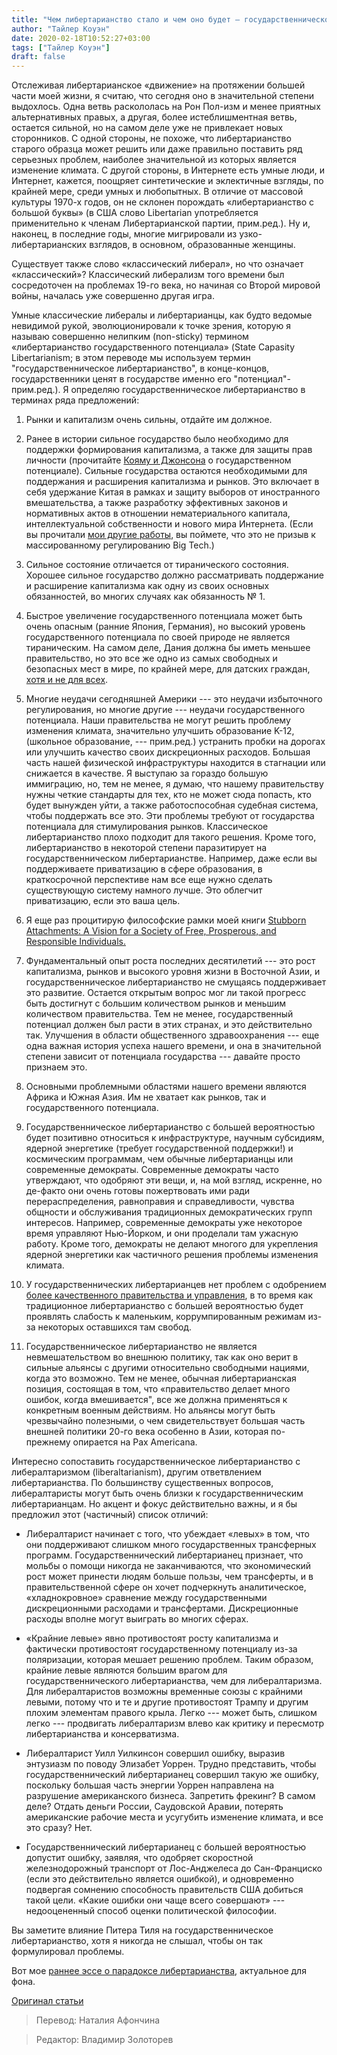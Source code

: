 ```yaml
---
title: "Чем либертарианство стало и чем оно будет — государственническое либертарианство"
author: "Тайлер Коуэн"
date: 2020-02-18T10:52:27+03:00
tags: ["Тайлер Коуэн"]
draft: false
---
```


Отслеживая либертарианское «движение» на протяжении большей части моей жизни, я считаю, что сегодня  оно в значительной степени выдохлось. Одна ветвь раскололась на Рон Пол-изм и менее приятных альтернативных правых, а другая, более истеблишментная ветвь, остается  сильной, но на самом деле уже не привлекает новых сторонников. С одной стороны, не похоже, что либертарианство старого образца может решить или даже правильно поставить ряд серьезных проблем, наиболее значительной из которых является изменение климата. С другой стороны, в Интернете есть умные люди, и Интернет, кажется, поощряет синтетические и эклектичные взгляды, по крайней мере, среди умных и любопытных. В отличие от массовой культуры 1970-х годов, он не склонен порождать «либертарианство с большой буквы» (в США слово Libertarian употребляется применительно к членам Либертарианской партии, прим.ред.). Ну и, наконец, в последние годы, многие мигрировали из узко-либертарианских взглядов, в основном, образованные женщины.  

Существует также слово «классический либерал», но что означает «классический»? Классический либерализм того времени был сосредоточен на проблемах 19-го века, но начиная со Второй мировой войны, началась уже совершенно другая игра.

Умные классические либералы и либертарианцы, как будто ведомые невидимой рукой, эволюционировали к точке зрения, которую я называю совершенно нелипким (non-sticky) термином «либертарианство государственного потенциала» (State Capasity Libertarianism; в этом переводе мы используем термин  "государственническое либертарианство", в конце-концов, государственники ценят в государстве именно его "потенциал"- прим.ред.). Я определяю государственническое либертарианство в терминах ряда предложений:  

1. Рынки и капитализм очень сильны, отдайте им должное.  

2. Ранее в истории сильное государство было необходимо для поддержки формирования капитализма, а также для защиты прав личности (прочитайте [Кояму и Джонсона](https://mason.gmu.edu/~mkoyama2/About_files/StateCapacitySurvey.pdf) о государственном потенциале). Сильные государства остаются необходимыми для поддержания и расширения капитализма и рынков. Это включает в себя удержание Китая в рамках и защиту выборов от иностранного вмешательства, а также разработку эффективных законов и нормативных актов в отношении нематериального капитала, интеллектуальной собственности и нового мира Интернета. (Если вы прочитали [мои другие работы](https://www.amazon.com/Big-Business-Letter-American-Anti-Hero/dp/1250110548/ref=sr_1_2?keywords=big%20business&qid=1577828400&sr=8-2/marginalrevol-20), вы поймете, что это не призыв к массированному регулированию Big Tech.)  

3. Сильное состояние отличается от тиранического состояния. Хорошее сильное государство должно рассматривать поддержание и расширение капитализма как одну из своих основных обязанностей, во многих случаях как обязанность № 1.

4. Быстрое увеличение государственного потенциала может быть очень опасным (ранние Япония, Германия), но высокий уровень государственного потенциала по своей природе не является тираническим. На самом деле,  Дания должна бы иметь меньшее правительство, но это все же одно из самых свободных и безопасных мест в мире, по крайней мере, для датских граждан, [хотя и не для всех](https://www.google.com/search?sxsrf=ACYBGNTmTO9Y_2nf3eAQkaSHTJTHCyo1Kg:1577828516039&source=hp&ei=o8ALXqLSPKmk_QbvmJzwDg&q=denmark%20enclaves&oq=denmark%20enclaves&gs_l=psy-ab.3..0j0i22i30.291.2568..2680...1.0..1.89.1105.16......0....1..gws-wiz.......35i39j0i131j0i67.-EcRppjwl68&ved=0ahUKEwjir9mh7eDmAhUpUt8KHW8MB-4Q4dUDCAg&uact=5).  

5. Многие неудачи сегодняшней Америки --- это неудачи избыточного регулирования, но многие другие --- неудачи государственного потенциала. Наши правительства не могут решить проблему изменения климата, значительно улучшить образование K-12, (школьное образование, --- прим.ред.) устранить пробки на дорогах или улучшить качество своих дискреционных расходов. Большая часть нашей физической инфраструктуры находится в стагнации или снижается в качестве. Я выступаю за гораздо большую иммиграцию, но, тем не менее, я думаю, что нашему правительству нужны четкие стандарты для тех, кто не может сюда попасть, кто будет вынужден уйти, а также работоспособная судебная система, чтобы поддержать все это.
Эти проблемы требуют от государства потенциала для стимулирования рынков. Классическое либертарианство плохо подходит для такого решения. Кроме того, либертарианство в некоторой степени паразитирует на государственническом либертарианстве. Например, даже если вы поддерживаете приватизацию в сфере образования, в краткосрочной перспективе нам все еще нужно сделать существующую систему намного лучше. Это облегчит приватизацию, если это ваша цель.

6. Я еще раз процитирую философские рамки моей книги [Stubborn Attachments: A Vision for a Society of Free, Prosperous, and Responsible Individuals.](https://www.amazon.com/Stubborn-Attachments-Prosperous-Responsible-Individuals/dp/1732265135/marginalrevol-20)

7. Фундаментальный опыт роста последних десятилетий --- это рост капитализма, рынков и высокого уровня жизни в Восточной Азии, и государственническое либертарианство не смущаясь поддерживает это развитие. Остается открытым вопрос мог ли такой прогресс быть достигнут с большим количеством рынков и меньшим количеством правительства. Тем не менее, государственный потенциал должен был расти в этих странах, и это действительно так. Улучшения в области общественного здравоохранения --- еще одна важная история успеха нашего времени, и она в значительной степени зависит от потенциала государства --- давайте просто признаем это.

8. Основными проблемными областями нашего времени являются Африка и Южная Азия. Им не хватает как рынков, так и государственного потенциала.

9. Государственническое либертарианство с большей вероятностью будет позитивно относиться к инфраструктуре, научным субсидиям, ядерной энергетике (требует государственной поддержки!) и космическим программам, чем обычные либертарианцы или современные демократы. Современные демократы часто утверждают, что одобряют эти вещи, и, на мой взгляд, искренне, но де-факто они очень готовы пожертвовать ими ради перераспределения, равноправия и справедливости, чувства общности и обслуживания традиционных демократических групп интересов. Например, современные демократы уже некоторое время управляют Нью-Йорком, и они проделали там ужасную работу. Кроме того, демократы не делают многого для укрепления ядерной энергетики как частичного решения проблемы изменения климата.  

10. У государственнических либертарианцев нет проблем с одобрением [более качественного правительства и управления](https://marginalrevolution.com/marginalrevolution/2006/08/the_libertarian.html#comments), в то время как традиционное либертарианство с большей вероятностью будет проявлять слабость к маленьким, коррумпированным режимам из-за некоторых оставшихся там свобод.

11. Государственническое либертарианство не является невмешательством во внешнюю политику, так как оно верит в сильные альянсы с другими относительно свободными нациями, когда это возможно. Тем не менее, обычная либертарианская позиция, состоящая в том, что «правительство делает много ошибок, когда вмешивается", все же должна применяться к конкретным военным действиям. Но альянсы могут быть чрезвычайно полезными, о чем свидетельствует большая часть внешней политики 20-го века особенно в Азии, которая по-прежнему опирается на Pax Americana.  

Интересно сопоставить государственническое либертарианство с либералтаризмом (liberaltarianism), другим ответвлением либертарианства. По большинству существенных вопросов, либералтаристы могут быть очень близки к государственническим либертарианцам. Но акцент и фокус действительно важны, и я бы предложил этот (частичный) список отличий:  

- Либералтарист начинает с того, что убеждает «левых» в том, что они поддерживают слишком много государственных трансферных программ. Государственнический либертарианец признает, что мольбы о помощи никогда не заканчиваются, что экономический рост может принести людям больше пользы, чем трансферты, и в правительственной сфере он хочет подчеркнуть аналитическое, «хладнокровное» сравнение между государственными дискреционными расходами и трансфертами. Дискреционные расходы вполне могут выиграть во многих сферах.  

- «Крайние левые» явно противостоят росту капитализма и фактически противостоят государственному потенциалу из-за поляризации, которая мешает решению проблем. Таким образом, крайние левые являются большим врагом для государственнического либертарианства, чем для либералтаризма. Для либералтаристов возможны временные союзы с крайними левыми, потому что и те и другие противостоят Трампу и другим плохим элементам правого крыла. Легко --- может быть, слишком легко --- продвигать либералтаризм влево как критику и пересмотр либертарианства и консерватизма.

- Либералтарист Уилл Уилкинсон совершил ошибку, выразив энтузиазм по поводу Элизабет Уоррен. Трудно представить, чтобы государственнический либертарианец совершил такую ​​же ошибку, поскольку большая часть энергии Уоррен направлена ​​на разрушение американского бизнеса. Запретить фрекинг? В самом деле? Отдать деньги России, Саудовской Аравии, потерять американские рабочие места и усугубить изменение климата, и все это сразу? Нет.  

- Государственнический либертарианец с большей вероятностью допустит ошибку, заявляя, что одобряет скоростной железнодорожный транспорт от Лос-Анджелеса до Сан-Франциско (если это действительно является ошибкой), и одновременно подвергая сомнению способность правительств США добиться такой цели. «Какие ошибки они чаще всего совершают» --- недооцененный способ оценки политической философии.  

Вы заметите влияние Питера Тиля на государственническое либертарианство, хотя я никогда не слышал, чтобы он так формулировал проблемы.  

Вот мое [раннее эссе о парадоксе либертарианства](https://www.cato-unbound.org/2007/03/11/tyler-cowen/paradox-libertarianism), актуальное для фона.  


[Оригинал статьи](https://marginalrevolution.com/marginalrevolution/2020/01/what-libertarianism-has-become-and-will-become-state-capacity-libertarianism.html)

> Перевод: Наталия Афончина

> Редактор: Владимир Золоторев
